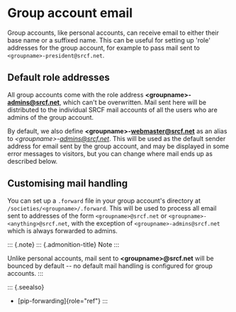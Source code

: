 Group account email
===================

Group accounts, like personal accounts, can receive email to either
their base name or a suffixed name. This can be useful for setting up
\'role\' addresses for the group account, for example to pass mail sent
to `<groupname>-president@srcf.net`.

Default role addresses
----------------------

All group accounts come with the role address
**\<groupname\>-<admins@srcf.net>**, which can\'t be overwritten. Mail
sent here will be distributed to the individual SRCF mail accounts of
all the users who are admins of the group account.

By default, we also define **\<groupname\>-<webmaster@srcf.net>** as an
alias to *\<groupname\>-<admins@srcf.net>*. This will be used as the
default sender address for email sent by the group account, and may be
displayed in some error messages to visitors, but you can change where
mail ends up as described below.

Customising mail handling
-------------------------

You can set up a `.forward` file in your group account\'s directory at
`/societies/<groupname>/.forward`. This will be used to process all
email sent to addresses of the form `<groupname>@srcf.net` or
`<groupname>-<anything>@srcf.net`, with the exception of
`<groupname>-admins@srcf.net` which is always forwarded to admins.

::: {.note}
::: {.admonition-title}
Note
:::

Unlike personal accounts, mail sent to **\<groupname\>\@srcf.net** will
be bounced by default \-- no default mail handling is configured for
group accounts.
:::

::: {.seealso}
-   [pip-forwarding]{role="ref"}
:::
